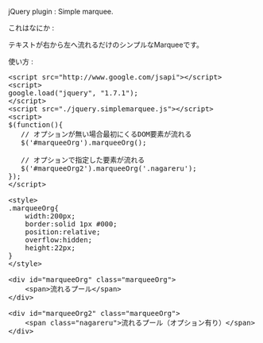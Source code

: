 
jQuery plugin : Simple marquee.

これはなにか : 

テキストが右から左へ流れるだけのシンプルなMarqueeです。


使い方 :

<pre>
&lt;script src=&quot;http://www.google.com/jsapi&quot;&gt;&lt;/script&gt;
&lt;script&gt;
google.load(&quot;jquery&quot;, &quot;1.7.1&quot;);
&lt;/script&gt;
&lt;script src=&quot;./jquery.simplemarquee.js&quot;&gt;&lt;/script&gt;
&lt;script&gt;
$(function(){
   // オプションが無い場合最初にくるDOM要素が流れる
   $('#marqueeOrg').marqueeOrg();

   // オプションで指定した要素が流れる
   $('#marqueeOrg2').marqueeOrg('.nagareru');
});
&lt;/script&gt;

&lt;style&gt;
.marqueeOrg{
    width:200px;
    border:solid 1px #000;
    position:relative;
    overflow:hidden;
    height:22px;
}
&lt;/style&gt;

&lt;div id=&quot;marqueeOrg&quot; class=&quot;marqueeOrg&quot;&gt;
    &lt;span&gt;流れるプール&lt;/span&gt;
&lt;/div&gt;

&lt;div id=&quot;marqueeOrg2&quot; class=&quot;marqueeOrg&quot;&gt;
    &lt;span class=&quot;nagareru&quot;&gt;流れるプール（オプション有り）&lt;/span&gt;
&lt;/div&gt;
</pre>


